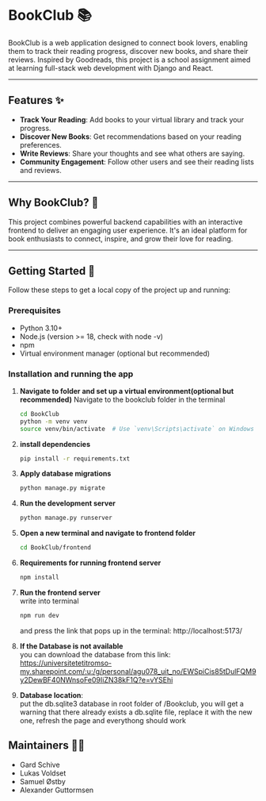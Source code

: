 # BookClub 📚

BookClub is a web application designed to connect book lovers, enabling them to track their reading progress, discover new books, and share their reviews. Inspired by Goodreads, this project is a school assignment aimed at learning full-stack web development with Django and React.

---

## Features ✨

- **Track Your Reading**: Add books to your virtual library and track your progress.
- **Discover New Books**: Get recommendations based on your reading preferences.
- **Write Reviews**: Share your thoughts and see what others are saying.
- **Community Engagement**: Follow other users and see their reading lists and reviews.

---

## Why BookClub? 🤔

This project combines powerful backend capabilities with an interactive frontend to deliver an engaging user experience. It's an ideal platform for book enthusiasts to connect, inspire, and grow their love for reading.

---

## Getting Started 🚀

Follow these steps to get a local copy of the project up and running:

### Prerequisites
- Python 3.10+
- Node.js (version >= 18, check with node -v) 
- npm
- Virtual environment manager (optional but recommended)

### Installation and running the app


1. **Navigate to folder and set up a virtual environment(optional but recommended)**
    Navigate to the bookclub folder in the terminal
    ```bash
    cd BookClub
    python -m venv venv
    source venv/bin/activate  # Use `venv\Scripts\activate` on Windows

2. **install dependencies**
    ```bash
    pip install -r requirements.txt

3. **Apply database migrations**
    ```bash
    python manage.py migrate

4. **Run the development server** 
    ```bash
    python manage.py runserver

5. **Open a new terminal and navigate to frontend folder**
    ```bash
    cd BookClub/frontend

6. **Requirements for running frontend server**
    ```bash
    npm install
    
7. **Run the frontend server**
    <br>write into terminal
    ```bash
    npm run dev
    ```
    and press the link that pops up in the terminal:
    http://localhost:5173/

8. **If the Database is not available**
    <br>you can download the database
    from this link:
    https://universitetetitromso-my.sharepoint.com/:u:/g/personal/agu078_uit_no/EWSpiCis85tDulFQM9y2DewBF40NWnsoFe09IiZN38kF1Q?e=vYSEhi

9. **Database location**:
    <br>put the db.sqlite3 database in root folder of /Bookclub, you will get a warning that there already exists a db.sqlite file, replace it with the new one, refresh the page and everythong should work
    
## Maintainers 👨‍💻
* Gard Schive
* Lukas Voldset
* Samuel Østby
* Alexander Guttormsen
